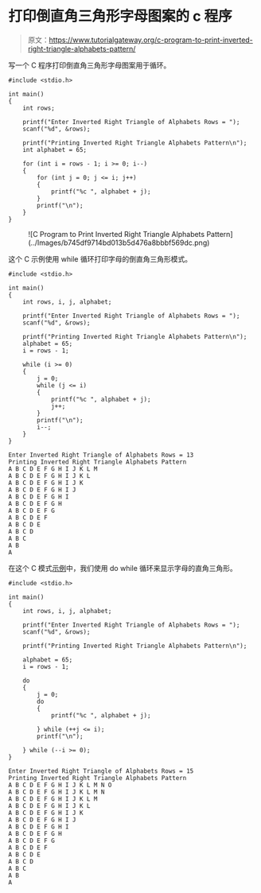 # 打印倒直角三角形字母图案的 c 程序

> 原文：<https://www.tutorialgateway.org/c-program-to-print-inverted-right-triangle-alphabets-pattern/>

写一个 C 程序打印倒直角三角形字母图案用于循环。

```
#include <stdio.h>

int main()
{
	int rows;

	printf("Enter Inverted Right Triangle of Alphabets Rows = ");
	scanf("%d", &rows);

	printf("Printing Inverted Right Triangle Alphabets Pattern\n");
	int alphabet = 65;

	for (int i = rows - 1; i >= 0; i--)
	{
		for (int j = 0; j <= i; j++)
		{
			printf("%c ", alphabet + j);
		}
		printf("\n");
	}
}
```

<figure class="wp-block-image size-large">![C Program to Print Inverted Right Triangle Alphabets Pattern](../Images/b745df9714bd013b5d476a8bbbf569dc.png)</figure>

这个 C 示例使用 while 循环打印字母的倒直角三角形模式。

```
#include <stdio.h>

int main()
{
	int rows, i, j, alphabet;

	printf("Enter Inverted Right Triangle of Alphabets Rows = ");
	scanf("%d", &rows);

	printf("Printing Inverted Right Triangle Alphabets Pattern\n");
	alphabet = 65;
	i = rows - 1;

	while (i >= 0)
	{
		j = 0;
		while (j <= i)
		{
			printf("%c ", alphabet + j);
			j++;
		}
		printf("\n");
		i--;
	}
}
```

```
Enter Inverted Right Triangle of Alphabets Rows = 13
Printing Inverted Right Triangle Alphabets Pattern
A B C D E F G H I J K L M 
A B C D E F G H I J K L 
A B C D E F G H I J K 
A B C D E F G H I J 
A B C D E F G H I 
A B C D E F G H 
A B C D E F G 
A B C D E F 
A B C D E 
A B C D 
A B C 
A B 
A 
```

在这个 C 模式[示例](https://www.tutorialgateway.org/c-programming-examples/)中，我们使用 do while 循环来显示字母的直角三角形。

```
#include <stdio.h>

int main()
{
	int rows, i, j, alphabet;

	printf("Enter Inverted Right Triangle of Alphabets Rows = ");
	scanf("%d", &rows);

	printf("Printing Inverted Right Triangle Alphabets Pattern\n");

	alphabet = 65;
	i = rows - 1;

	do
	{
		j = 0;
		do
		{
			printf("%c ", alphabet + j);

		} while (++j <= i);
		printf("\n");

	} while (--i >= 0);
}
```

```
Enter Inverted Right Triangle of Alphabets Rows = 15
Printing Inverted Right Triangle Alphabets Pattern
A B C D E F G H I J K L M N O 
A B C D E F G H I J K L M N 
A B C D E F G H I J K L M 
A B C D E F G H I J K L 
A B C D E F G H I J K 
A B C D E F G H I J 
A B C D E F G H I 
A B C D E F G H 
A B C D E F G 
A B C D E F 
A B C D E 
A B C D 
A B C 
A B 
A 
```